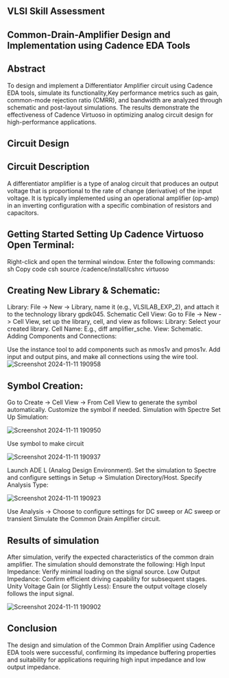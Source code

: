 ## VLSI Skill Assessment 

## Common-Drain-Amplifier Design and Implementation using Cadence EDA Tools

## Abstract
To design and implement a Differentiator Amplifier circuit using Cadence EDA tools, simulate its functionality,Key performance metrics such as gain, common-mode rejection ratio (CMRR), and bandwidth are analyzed through schematic and post-layout simulations. The results demonstrate the effectiveness of Cadence Virtuoso in optimizing analog circuit design for high-performance applications.

## Circuit Design


## Circuit Description
A differentiator amplifier is a type of analog circuit that produces an output voltage that is proportional to the rate of change (derivative) of the input voltage. It is typically implemented using an operational amplifier (op-amp) in an inverting configuration with a specific combination of resistors and capacitors.

## Getting Started Setting Up Cadence Virtuoso Open Terminal:

Right-click and open the terminal window. Enter the following commands: sh Copy code csh source /cadence/install/cshrc virtuoso

## Creating New Library & Schematic:

Library: File -> New -> Library, name it (e.g., VLSILAB_EXP_2), and attach it to the technology library gpdk045. Schematic Cell View: Go to File -> New -> Cell View, set up the library, cell, and view as follows: Library: Select your created library. Cell Name: E.g., diff amplifier_sche. View: Schematic. Adding Components and Connections:

Use the instance tool to add components such as nmos1v and pmos1v. Add input and output pins, and make all connections using the wire tool.
![Screenshot 2024-11-11 190958](https://github.com/user-attachments/assets/52989d6c-d832-472a-9057-e7921ebf8034)

## Symbol Creation:

Go to Create -> Cell View -> From Cell View to generate the symbol automatically. Customize the symbol if needed. Simulation with Spectre Set Up Simulation: 

![Screenshot 2024-11-11 190950](https://github.com/user-attachments/assets/ca19063c-efa5-4e96-95a4-8fc0421b8ecd)

Use symbol to make circuit 

![Screenshot 2024-11-11 190937](https://github.com/user-attachments/assets/3a93ecbf-4131-4a77-9cee-89e03e7b94de)

Launch ADE L (Analog Design Environment). Set the simulation to Spectre and configure settings in Setup -> Simulation Directory/Host. Specify Analysis Type:

![Screenshot 2024-11-11 190923](https://github.com/user-attachments/assets/4efafcda-a348-4951-9c85-cf6ecfd2043b)

Use Analysis -> Choose to configure settings for DC sweep or AC sweep or transient
Simulate the Common Drain Amplifier circuit.

## Results of simulation
After simulation, verify the expected characteristics of the common drain amplifier. The simulation should demonstrate the following:
High Input Impedance: Verify minimal loading on the signal source.
Low Output Impedance: Confirm efficient driving capability for subsequent stages.
Unity Voltage Gain (or Slightly Less): Ensure the output voltage closely follows the input signal.

![Screenshot 2024-11-11 190902](https://github.com/user-attachments/assets/871a38fd-e495-400b-bd49-14a0a11ac117)


## Conclusion
The design and simulation of the Common Drain Amplifier using Cadence EDA tools were successful, confirming its impedance buffering properties and suitability for applications requiring high input impedance and low output impedance.
